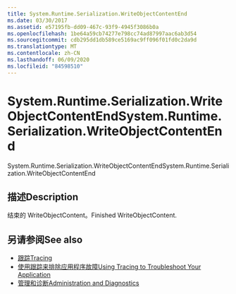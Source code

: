 ```yaml
---
title: System.Runtime.Serialization.WriteObjectContentEnd
ms.date: 03/30/2017
ms.assetid: e57195fb-dd09-467c-93f9-4945f3086b0a
ms.openlocfilehash: 1be64a59cb74277e798cc74ad87997aac6ab3d54
ms.sourcegitcommit: cdb295dd1db589ce5169ac9ff096f01fd0c2da9d
ms.translationtype: MT
ms.contentlocale: zh-CN
ms.lasthandoff: 06/09/2020
ms.locfileid: "84598510"
---
```

# <a name="systemruntimeserializationwriteobjectcontentend"></a><span data-ttu-id="93cbe-102">System.Runtime.Serialization.WriteObjectContentEnd</span><span class="sxs-lookup"><span data-stu-id="93cbe-102">System.Runtime.Serialization.WriteObjectContentEnd</span></span>
<span data-ttu-id="93cbe-103">System.Runtime.Serialization.WriteObjectContentEnd</span><span class="sxs-lookup"><span data-stu-id="93cbe-103">System.Runtime.Serialization.WriteObjectContentEnd</span></span>  
  
## <a name="description"></a><span data-ttu-id="93cbe-104">描述</span><span class="sxs-lookup"><span data-stu-id="93cbe-104">Description</span></span>  
 <span data-ttu-id="93cbe-105">结束的 WriteObjectContent。</span><span class="sxs-lookup"><span data-stu-id="93cbe-105">Finished WriteObjectContent.</span></span>  
  
## <a name="see-also"></a><span data-ttu-id="93cbe-106">另请参阅</span><span class="sxs-lookup"><span data-stu-id="93cbe-106">See also</span></span>

- [<span data-ttu-id="93cbe-107">跟踪</span><span class="sxs-lookup"><span data-stu-id="93cbe-107">Tracing</span></span>](index.md)
- [<span data-ttu-id="93cbe-108">使用跟踪来排除应用程序故障</span><span class="sxs-lookup"><span data-stu-id="93cbe-108">Using Tracing to Troubleshoot Your Application</span></span>](using-tracing-to-troubleshoot-your-application.md)
- [<span data-ttu-id="93cbe-109">管理和诊断</span><span class="sxs-lookup"><span data-stu-id="93cbe-109">Administration and Diagnostics</span></span>](../index.md)
